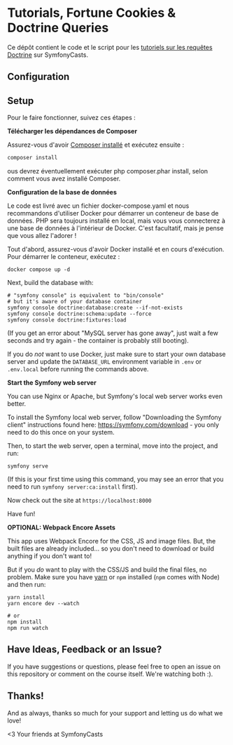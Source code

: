 # Tutorials, Fortune Cookies & Doctrine Queries

Ce dépôt contient le code et le script pour les [tutoriels sur les requêtes Doctrine](https://symfonycasts.com/screencast/doctrine-queries) sur SymfonyCasts.

## Configuration
## Setup

Pour le faire fonctionner, suivez ces étapes :

**Télécharger les dépendances de Composer**

Assurez-vous d'avoir [Composer installé](https://getcomposer.org/download/) 
et exécutez ensuite :

```bash
composer install
```

ous devrez éventuellement exécuter php composer.phar install, 
selon comment vous avez installé Composer.

**Configuration de la base de données**

Le code est livré avec un fichier docker-compose.yaml et nous recommandons
d'utiliser Docker pour démarrer un conteneur de base de données. 
PHP sera toujours installé en local, mais vous vous connecterez à une base de données
 à l'intérieur de Docker. C'est facultatif, mais je pense que vous allez l'adorer !

Tout d'abord, assurez-vous d'avoir Docker installé et en cours d'exécution. 
Pour démarrer le conteneur, exécutez :

```
docker compose up -d
```

Next, build the database with:

```
# "symfony console" is equivalent to "bin/console"
# but it's aware of your database container
symfony console doctrine:database:create --if-not-exists
symfony console doctrine:schema:update --force
symfony console doctrine:fixtures:load
```

(If you get an error about "MySQL server has gone away", just wait
a few seconds and try again - the container is probably still booting).

If you do *not* want to use Docker, just make sure to start your own
database server and update the `DATABASE_URL` environment variable in
`.env` or `.env.local` before running the commands above.

**Start the Symfony web server**

You can use Nginx or Apache, but Symfony's local web server
works even better.

To install the Symfony local web server, follow
"Downloading the Symfony client" instructions found
here: https://symfony.com/download - you only need to do this
once on your system.

Then, to start the web server, open a terminal, move into the
project, and run:

```
symfony serve
```

(If this is your first time using this command, you may see an
error that you need to run `symfony server:ca:install` first).

Now check out the site at `https://localhost:8000`

Have fun!

**OPTIONAL: Webpack Encore Assets**

This app uses Webpack Encore for the CSS, JS and image files.
But, the built files are already included... so you don't need
to download or build anything if you don't want to!

But if you *do* want to play with the CSS/JS and build the
final files, no problem. Make sure you have [yarn](https://yarnpkg.com/lang/en/)
or `npm` installed (`npm` comes with Node) and then run:

```
yarn install
yarn encore dev --watch

# or
npm install
npm run watch
```

## Have Ideas, Feedback or an Issue?

If you have suggestions or questions, please feel free to
open an issue on this repository or comment on the course
itself. We're watching both :).

## Thanks!

And as always, thanks so much for your support and letting
us do what we love!

<3 Your friends at SymfonyCasts
